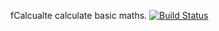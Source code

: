 fCalcualte calculate basic maths.
[![Build Status](https://travis-ci.org/FilipBrannlundStal/fCalculator.svg?branch=master)](https://travis-ci.org/FilipBrannlundStal/fCalculator)

